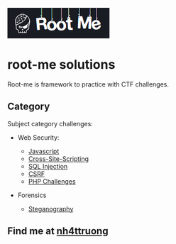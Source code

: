 ![root-me](./rootme.png)

# root-me solutions
Root-me is framework to practice with CTF challenges.

## Category
Subject category challenges:
- Web Security:
    - [Javascript](./Javascript/README.md)
    - [Cross-Site-Scripting](./Cross-Site-Scripting/README.md)
    - [SQL Injection](./SQL-Injection/README.md)
    - [CSRF](./CSRF/README.md)
    - [PHP Challenges](./PHP/README.md)

- Forensics
    - [Steganography](./Steganography/README.md)

## Find me at [nh4ttruong](https://github.com/nh4ttruong)